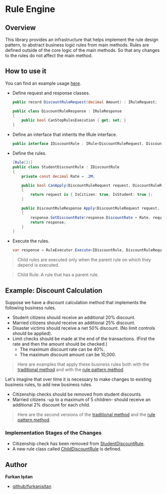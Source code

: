 # Rule Engine
 
## Overview

This library provides an infrastructure that helps implement the rule design pattern, to abstract business logic rules from main methods. Rules are defined outside of the core logic of the main methods. So that any changes to the rules do not affect the main method.



## How to use it

You can find an example usage [here](/samples/DiscountCalculation/Samples.DiscountCalculation.RulePattern).

- Define request and response classes.

    ```csharp
    public record DiscountRuleRequest(decimal Amount) : IRuleRequest;

    public class DiscountRuleResponse : IRuleResponse
    {
        public bool CanStopRulesExecution { get; set; }
    }
    ```
- Define an interface that inherits the IRule interface.

    ```csharp
    public interface IDiscountRule : IRule<DiscountRuleRequest, DiscountRuleResponse>;
    ```
- Define the rules.

    ```csharp
    [Rule(2)]
    public class StudentDiscountRule : IDiscountRule
    {
        private const decimal Rate = .2M;

        public bool CanApply(DiscountRuleRequest request, DiscountRuleResponse response)
        {
            return request is { IsCitizen: true, IsStudent: true };
        }

        public DiscountRuleResponse Apply(DiscountRuleRequest request, DiscountRuleResponse response)
        {
            response.SetDiscountRate(response.DiscountRate + Rate, request.Amount);
            return response;
        }
    }
    ```
- Execute the rules.

    ```csharp
    var response = RuleExecutor.Execute<IDiscountRule, DiscountRuleRequest, DiscountRuleResponse>(request);
    ```

> Child rules are executed only when the parent rule on which they depend is executed.

> Child Rule: A rule that has a parent rule.

## Example: Discount Calculation

Suppose we have a discount calculation method that implements the following business rules.

* Student citizens should receive an additional 20% discount.
* Married citizens should receive an additional 25% discount.
* Disaster victims should receive a net 50% discount. (No limit controls should be applied). 
* Limit checks should be made at the end of the transactions. (First the rate and then the amount should be checked.)
    - The maximum discount rate can be 40%.
    - The maximum discount amount can be 10,000.

> Here are examples that apply these business rules both with the [traditional method](/samples/DiscountCalculation/Samples.DiscountCalculation.Traditional/V1/) and with the [rule pattern method](/samples/DiscountCalculation/Samples.DiscountCalculation.RulePattern/V1/).

Let's imagine that over time it is necessary to make changes to existing business rules, to add new business rules.

* Citizenship checks should be removed from student discounts.
* Married citizens -up to a maximum of 5 children- should receive an additional 2% discount for each child.

> Here are the second versions of the [traditional method](/samples/DiscountCalculation/Samples.DiscountCalculation.Traditional/V2/) and the [rule pattern method](/samples/DiscountCalculation/Samples.DiscountCalculation.RulePattern/V2/).

### Implementation Stages of the Changes

* Citizenship check has been removed from [StudentDiscountRule](/samples/DiscountCalculation/Samples.DiscountCalculation.RulePattern/V2/Rules/StudentDiscountRule.cs).
* A new rule class called [ChildDiscountRule](/samples/DiscountCalculation/Samples.DiscountCalculation.RulePattern/V2/Rules/ChildDiscountRule.cs) is defined.

## Author

**Furkan Işıtan**

* [github/furkanisitan](https://github.com/furkanisitan)
